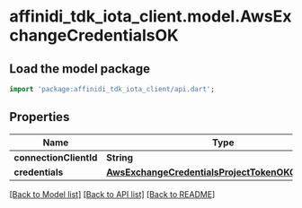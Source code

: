 # affinidi_tdk_iota_client.model.AwsExchangeCredentialsOK

## Load the model package

```dart
import 'package:affinidi_tdk_iota_client/api.dart';
```

## Properties

| Name                   | Type                                                                                                      | Description | Notes |
| ---------------------- | --------------------------------------------------------------------------------------------------------- | ----------- | ----- |
| **connectionClientId** | **String**                                                                                                |             |
| **credentials**        | [**AwsExchangeCredentialsProjectTokenOKCredentials**](AwsExchangeCredentialsProjectTokenOKCredentials.md) |             |

[[Back to Model list]](../README.md#documentation-for-models) [[Back to API list]](../README.md#documentation-for-api-endpoints) [[Back to README]](../README.md)
